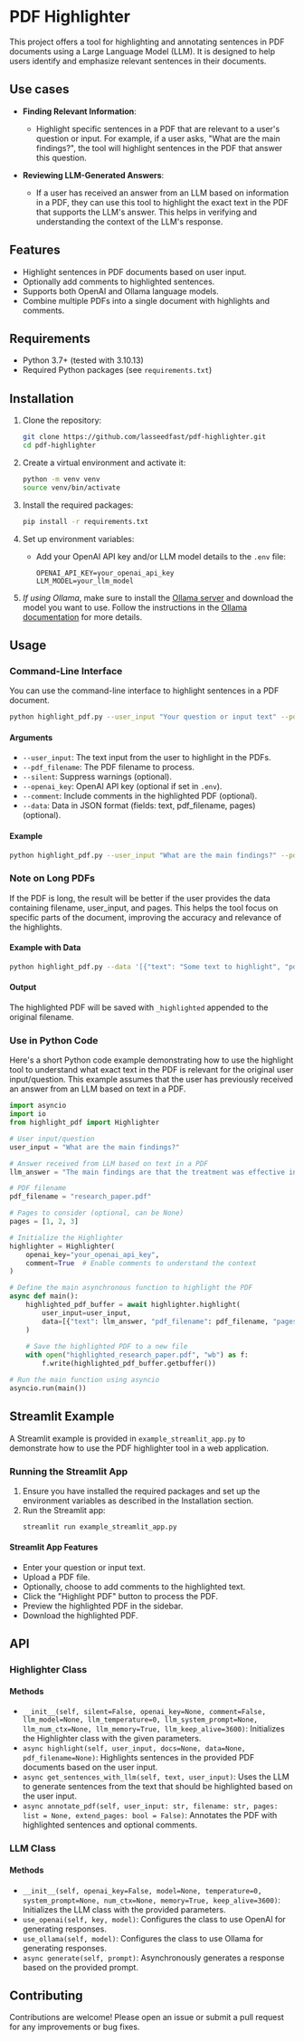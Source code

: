 # PDF Highlighter

This project offers a tool for highlighting and annotating sentences in PDF documents using a Large Language Model (LLM). It is designed to help users identify and emphasize relevant sentences in their documents.

## Use cases

- **Finding Relevant Information**:
   - Highlight specific sentences in a PDF that are relevant to a user's question or input. For example, if a user asks, "What are the main findings?", the tool will highlight sentences in the PDF that answer this question.

- **Reviewing LLM-Generated Answers**:
   - If a user has received an answer from an LLM based on information in a PDF, they can use this tool to highlight the exact text in the PDF that supports the LLM's answer. This helps in verifying and understanding the context of the LLM's response.

## Features

- Highlight sentences in PDF documents based on user input.
- Optionally add comments to highlighted sentences.
- Supports both OpenAI and Ollama language models.
- Combine multiple PDFs into a single document with highlights and comments.

## Requirements

- Python 3.7+ (tested with 3.10.13)
- Required Python packages (see `requirements.txt`)

## Installation

1. Clone the repository:
    ```sh
    git clone https://github.com/lasseedfast/pdf-highlighter.git
    cd pdf-highlighter
    ```

2. Create a virtual environment and activate it:
    ```sh
    python -m venv venv
    source venv/bin/activate
    ```

3. Install the required packages:
    ```sh
    pip install -r requirements.txt
    ```

4. Set up environment variables:
    - Add your OpenAI API key and/or LLM model details to the `.env` file:
        ```
        OPENAI_API_KEY=your_openai_api_key
        LLM_MODEL=your_llm_model
        ```

5. _If using Ollama_, make sure to install the [Ollama server](https://ollama.com) and download the model you want to use. Follow the instructions in the [Ollama documentation](https://github.com/ollama/ollama) for more details.

## Usage

### Command-Line Interface

You can use the command-line interface to highlight sentences in a PDF document.

```sh
python highlight_pdf.py --user_input "Your question or input text" --pdf_filename "path/to/your/document.pdf" --openai_key "your_openai_api_key" --comment
```

#### Arguments

- `--user_input`: The text input from the user to highlight in the PDFs.
- `--pdf_filename`: The PDF filename to process.
- `--silent`: Suppress warnings (optional).
- `--openai_key`: OpenAI API key (optional if set in `.env`).
- `--comment`: Include comments in the highlighted PDF (optional).
- `--data`: Data in JSON format (fields: text, pdf_filename, pages) (optional).

#### Example

```sh
python highlight_pdf.py --user_input "What are the main findings?" --pdf_filename "research_paper.pdf" --openai_key "sk-..." --comment
```

### Note on Long PDFs

If the PDF is long, the result will be better if the user provides the data containing filename, user_input, and pages. This helps the tool focus on specific parts of the document, improving the accuracy and relevance of the highlights.

#### Example with Data

```sh
python highlight_pdf.py --data '[{"text": "Some text to highlight", "pdf_filename": "example.pdf", "pages": [1, 2, 3]}]'
```

#### Output

The highlighted PDF will be saved with `_highlighted` appended to the original filename.

### Use in Python Code

Here's a short Python code example demonstrating how to use the highlight tool to understand what exact text in the PDF is relevant for the original user input/question. This example assumes that the user has previously received an answer from an LLM based on text in a PDF.

```python
import asyncio
import io
from highlight_pdf import Highlighter

# User input/question
user_input = "What are the main findings?"

# Answer received from LLM based on text in a PDF
llm_answer = "The main findings are that the treatment was effective in 70% of cases."

# PDF filename
pdf_filename = "research_paper.pdf"

# Pages to consider (optional, can be None)
pages = [1, 2, 3]

# Initialize the Highlighter
highlighter = Highlighter(
    openai_key="your_openai_api_key",
    comment=True  # Enable comments to understand the context
)

# Define the main asynchronous function to highlight the PDF
async def main():
    highlighted_pdf_buffer = await highlighter.highlight(
        user_input=user_input,
        data=[{"text": llm_answer, "pdf_filename": pdf_filename, "pages": pages}]
    )
    
    # Save the highlighted PDF to a new file
    with open("highlighted_research_paper.pdf", "wb") as f:
        f.write(highlighted_pdf_buffer.getbuffer())

# Run the main function using asyncio
asyncio.run(main())
```

## Streamlit Example

A Streamlit example is provided in `example_streamlit_app.py` to demonstrate how to use the PDF highlighter tool in a web application.

### Running the Streamlit App

1. Ensure you have installed the required packages and set up the environment variables as described in the Installation section.
2. Run the Streamlit app:
    ```sh
    streamlit run example_streamlit_app.py
    ```

#### Streamlit App Features

- Enter your question or input text.
- Upload a PDF file.
- Optionally, choose to add comments to the highlighted text.
- Click the "Highlight PDF" button to process the PDF.
- Preview the highlighted PDF in the sidebar.
- Download the highlighted PDF.

## API

### Highlighter Class

#### Methods

- `__init__(self, silent=False, openai_key=None, comment=False, llm_model=None, llm_temperature=0, llm_system_prompt=None, llm_num_ctx=None, llm_memory=True, llm_keep_alive=3600)`: Initializes the Highlighter class with the given parameters.
- `async highlight(self, user_input, docs=None, data=None, pdf_filename=None)`: Highlights sentences in the provided PDF documents based on the user input.
- `async get_sentences_with_llm(self, text, user_input)`: Uses the LLM to generate sentences from the text that should be highlighted based on the user input.
- `async annotate_pdf(self, user_input: str, filename: str, pages: list = None, extend_pages: bool = False)`: Annotates the PDF with highlighted sentences and optional comments.

### LLM Class

#### Methods

- `__init__(self, openai_key=False, model=None, temperature=0, system_prompt=None, num_ctx=None, memory=True, keep_alive=3600)`: Initializes the LLM class with the provided parameters.
- `use_openai(self, key, model)`: Configures the class to use OpenAI for generating responses.
- `use_ollama(self, model)`: Configures the class to use Ollama for generating responses.
- `async generate(self, prompt)`: Asynchronously generates a response based on the provided prompt.

## Contributing

Contributions are welcome! Please open an issue or submit a pull request for any improvements or bug fixes.